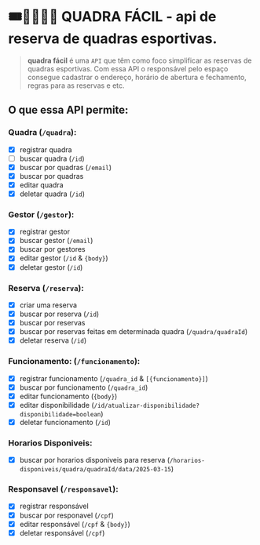 # 🎟️🚶🏽‍♀️‍➡️ QUADRA FÁCIL - api de reserva de quadras esportivas.

> **quadra fácil** é uma `API` que têm como foco simplificar as reservas de quadras esportivas. Com essa API o responsável pelo espaço consegue cadastrar o endereço, horário de abertura e fechamento, regras para as reservas e etc.

## O que essa API permite:

### Quadra (`/quadra`):
- [X] registrar quadra
- [ ] buscar quadra (`/id`)
- [X] buscar por quadras (`/email`)
- [X] buscar por quadras
- [X] editar quadra
- [X] deletar quadra (`/id`)

### Gestor (`/gestor`):
- [X] registrar gestor
- [X] buscar gestor (`/email`)
- [X] buscar por gestores
- [X] editar gestor (`/id` & `{body}`)
- [X] deletar gestor (`/id`)

### Reserva (`/reserva`):
- [X] criar uma reserva
- [X] buscar por reserva (`/id`)
- [X] buscar por reservas
- [X] buscar por reservas feitas em determinada quadra (`/quadra/quadraId`) 
- [X] deletar reserva (`/id`)

### Funcionamento: (`/funcionamento`):
- [X] registrar funcionamento (`/quadra_id` & `[{funcionamento}]`)
- [X] buscar por funcionamento (`/quadra_id`)
- [X] editar funcionamento (`{body}`)
- [X] editar disponibilidade (`/id/atualizar-disponibilidade?disponibilidade=boolean`)
- [X] deletar funcionamento (`/id`)

### Horarios Disponiveis: 
- [X] buscar por horarios disponiveis para reserva (`/horarios-disponiveis/quadra/quadraId/data/2025-03-15`)

### Responsavel (`/responsavel`):
- [X] registrar responsável
- [X] buscar por responavel (`/cpf`)
- [X] editar responsável (`/cpf` & `{body}`)
- [X] deletar responsável (`/cpf`)
